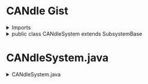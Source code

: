 # CANdle Gist

<details>
<summary>Imports</summary>

```java
import com.ctre.phoenix.led.*;
import com.ctre.phoenix.led.CANdle.LEDStripType;
import com.ctre.phoenix.led.CANdle.VBatOutputMode;
import com.ctre.phoenix.led.ColorFlowAnimation.Direction;
import com.ctre.phoenix.led.LarsonAnimation.BounceMode;
import com.ctre.phoenix.led.TwinkleAnimation.TwinklePercent;
import com.ctre.phoenix.led.TwinkleOffAnimation.TwinkleOffPercent;
```

</details>

<details>
<summary>public class CANdleSystem extends SubsystemBase</summary>

```java
public class CANdleSystem extends SubsystemBase {
    private final CANdle m_candle = new CANdle(CANdleConfig.CANdleID, "rio");
    private final int LedCount = 300;
    private CommandJoystick joystick;

    private Animation m_toAnimate = null;

    public enum AnimationTypes {
        ColorFlow,
        Fire,
        Larson,
        Rainbow,
        RgbFade,
        SingleFade,
        Strobe,
        Twinkle,
        TwinkleOff,
        SetAll
    }
    ```

    </details>

    <details>
    <summary>public void changeAnimation</summary>

    ```java
     public void changeAnimation(AnimationTypes toChange) {
        m_currentAnimation = toChange;
       
        switch(toChange)
        {
            case ColorFlow:
                m_toAnimate = new ColorFlowAnimation(128, 20, 70, 0, 0.7, LedCount, Direction.Forward);
                break;
            case Fire:
                m_toAnimate = new FireAnimation(0.5, 0.7, LedCount, 0.7, 0.5);
                break;
            case Larson:
                m_toAnimate = new LarsonAnimation(0, 255, 46, 0, 1, LedCount, BounceMode.Front, 3);
                break;
            case Rainbow:
                m_toAnimate = new RainbowAnimation(1, 0.1, LedCount);
                break;
            case RgbFade:
                m_toAnimate = new RgbFadeAnimation(0.7, 0.4, LedCount);
                break;
            case SingleFade:
                m_toAnimate = new SingleFadeAnimation(50, 2, 200, 0, 0.5, LedCount);
                break;
            case Strobe:
                m_toAnimate = new StrobeAnimation(240, 10, 180, 0, 98.0 / 256.0, LedCount);
                break;
            case Twinkle:
                m_toAnimate = new TwinkleAnimation(30, 70, 60, 0, 0.4, LedCount, TwinklePercent.Percent6);
                break;
            case TwinkleOff:
                m_toAnimate = new TwinkleOffAnimation(70, 90, 175, 0, 0.8, LedCount, TwinkleOffPercent.Percent100);
                break;
            case SetAll:
                m_toAnimate = null;
                break;
        }
        System.out.println("Changed to " + m_currentAnimation.toString());
    }
    ```

    </details>

    # CANdleConfig.java

    <details>
    <summary>public final class CANdleConfig</summary>

    ```java
    public final class CANdleConfig {
    public static int CANdleID = 50;
}
```

</details>

# CANdleSystem.java

<details>
<summary>CANdleSystem.java</summary>

<details>
<summary>Imports</summary>

```java
package frc.robot.subsystems.leds;

import frc.robot.Constants;

import com.ctre.phoenix.led.*;
import com.ctre.phoenix.led.CANdle.LEDStripType;
import com.ctre.phoenix.led.CANdle.VBatOutputMode;
import com.ctre.phoenix.led.ColorFlowAnimation.Direction;
import com.ctre.phoenix.led.LarsonAnimation.BounceMode;
import com.ctre.phoenix.led.TwinkleAnimation.TwinklePercent;
import com.ctre.phoenix.led.TwinkleOffAnimation.TwinkleOffPercent;
import com.ctre.phoenix.led.FireAnimation;

</details>

```java
public class CANdleSystem extends SubsystemBase {
    private final CANdle m_candle = new CANdle(Constants.CANdleID, "canivore");
    private final int LedCount = 100;

    private Animation m_toAnimate = null;

    public enum AnimationTypes {
        ColorFlow,
        Fire,
        Larson,
        Rainbow,
        RgbFade,
        SingleFade,
        Strobe,
        Twinkle,
        TwinkleOff,
        SetAll
    }
    private AnimationTypes m_currentAnimation;
}
public void setColors() {
    changeAnimation(AnimationTypes.SetAll);
}

/* Wrappers so we can access the CANdle from the subsystem */
    public double getVbat() { return m_candle.getBusVoltage(); }
    public double get5V() { return m_candle.get5VRailVoltage(); }
    public double getCurrent() { return m_candle.getCurrent(); }
    public double getTemperature() { return m_candle.getTemperature(); }
    public void configBrightness(double percent) { m_candle.configBrightnessScalar(percent, 0); }
    public void configLos(boolean disableWhenLos) { m_candle.configLOSBehavior(disableWhenLos, 0); }
    public void configLedType(LEDStripType type) { m_candle.configLEDType(type, 0); }
    public void configStatusLedBehavior(boolean offWhenActive) { m_candle.configStatusLedState(offWhenActive, 0); }

    //Start at line 96 when I start again.

    </details>
